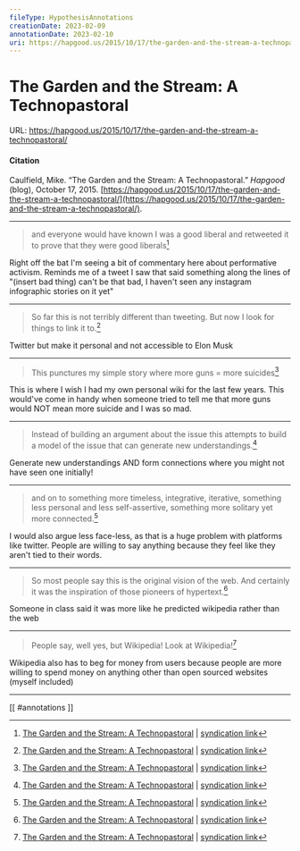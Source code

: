 ```yaml
---
fileType: HypothesisAnnotations
creationDate: 2023-02-09 
annotationDate: 2023-02-10
uri: https://hapgood.us/2015/10/17/the-garden-and-the-stream-a-technopastoral/
---
```

# The Garden and the Stream: A Technopastoral
URL: https://hapgood.us/2015/10/17/the-garden-and-the-stream-a-technopastoral/

#### Citation
Caulfield, Mike. “The Garden and the Stream: A Technopastoral.” _Hapgood_ (blog), October 17, 2015. [https://hapgood.us/2015/10/17/the-garden-and-the-stream-a-technopastoral/](https://hapgood.us/2015/10/17/the-garden-and-the-stream-a-technopastoral/).

---
 
> and everyone would have known I was a good liberal and retweeted it to prove that they were good liberals[^1]

Right off the bat I'm seeing a bit of commentary here about performative activism. Reminds me of a tweet I saw that said something along the lines of "(insert bad thing) can't be that bad, I haven't seen any instagram infographic stories on it yet"

[^1]: [The Garden and the Stream: A Technopastoral](https://hapgood.us/2015/10/17/the-garden-and-the-stream-a-technopastoral/) | [syndication link](tk) 

---

> So far this is not terribly different than tweeting. But now I look for things to link it to.[^1]

Twitter but make it personal and not accessible to Elon Musk

[^1]: [The Garden and the Stream: A Technopastoral](https://hapgood.us/2015/10/17/the-garden-and-the-stream-a-technopastoral/) | [syndication link](tk) 

---

> This punctures my simple story where more guns = more suicides[^1]

This is where I wish I had my own personal wiki for the last few years. This would've come in handy when someone tried to tell me that more guns would NOT mean more suicide and I was so mad.

[^1]: [The Garden and the Stream: A Technopastoral](https://hapgood.us/2015/10/17/the-garden-and-the-stream-a-technopastoral/) | [syndication link](tk) 

---
 
> Instead of building an argument about the issue this attempts to build a model of the issue that can generate new understandings.[^1]

Generate new understandings AND form connections where you might not have seen one initially!

[^1]: [The Garden and the Stream: A Technopastoral](https://hapgood.us/2015/10/17/the-garden-and-the-stream-a-technopastoral/) | [syndication link](tk) 

---

> and on to something more timeless, integrative, iterative, something less personal and less self-assertive, something more solitary yet more connected.[^1]

I would also argue less face-less, as that is a huge problem with platforms like twitter. People are willing to say anything because they feel like they aren't tied to their words.

[^1]: [The Garden and the Stream: A Technopastoral](https://hapgood.us/2015/10/17/the-garden-and-the-stream-a-technopastoral/) | [syndication link](tk) 

---

> So most people say this is the original vision of the web. And certainly it was the inspiration of those pioneers of hypertext.[^1]

Someone in class said it was more like he predicted wikipedia rather than the web

[^1]: [The Garden and the Stream: A Technopastoral](https://hapgood.us/2015/10/17/the-garden-and-the-stream-a-technopastoral/) | [syndication link](tk) 

---

> People say, well yes, but Wikipedia! Look at Wikipedia![^1]

Wikipedia also has to beg for money from users because people are more willing to spend money on anything other than open sourced websites (myself included)

[^1]: [The Garden and the Stream: A Technopastoral](https://hapgood.us/2015/10/17/the-garden-and-the-stream-a-technopastoral/) | [syndication link](tk) 

---

[[ #annotations ]]
